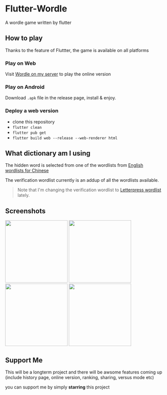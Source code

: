 # Flutter-Wordle

A wordle game written by flutter

## How to play

Thanks to the feature of Fluttter, the game is available on all platforms

### Play on Web

Visit [Wordle on my server](http://wordle.linloir.xyz) to play the online version

### Play on Android

Download `.apk` file in the release page, install & enjoy.

### Deploy a web version

- clone this repository
- `flutter clean`
- `flutter pub get`
- `flutter build web --release --web-renderer html`

## What dictionary am I using

The hidden word is selected from one of the wordlists from [English wordlists for Chinese](https://github.com/mahavivo/english-wordlists)

The verification wordlist currently is an addup of all the wordlists available.

> Note that I'm changing the verification wordlist to [Letterpress wordlist](https://github.com/lorenbrichter/Words) lately.

## Screenshots


<p float="left">
<img src="http://pic.linloir.xyz/images/2022/03/08/IMG_20220308_220301.jpg" width="200">
<img src="http://pic.linloir.xyz/images/2022/03/08/IMG_20220308_220322.jpg" width="200">
<img src="http://pic.linloir.xyz/images/2022/03/08/IMG_20220308_220237.jpg" width="200">
<img src="http://pic.linloir.xyz/images/2022/03/08/IMG_20220308_220353.jpg" width="200">
</p>

## Support Me

This will be a longterm project and there will be awsome features coming up (include history page, online version, ranking, sharing, versus mode etc)

you can support me by simply **starring** this project
